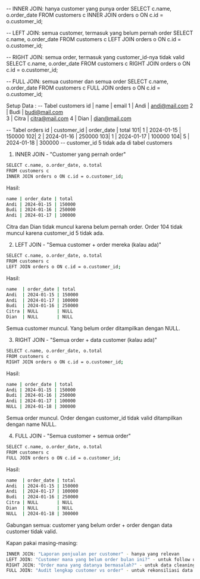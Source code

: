 -- INNER JOIN: hanya customer yang punya order
SELECT c.name, o.order_date
FROM customers c INNER JOIN orders o ON c.id = o.customer_id;

-- LEFT JOIN: semua customer, termasuk yang belum pernah order
SELECT c.name, o.order_date
FROM customers c LEFT JOIN orders o ON c.id = o.customer_id;

-- RIGHT JOIN: semua order, termasuk yang customer_id-nya tidak valid
SELECT c.name, o.order_date
FROM customers c RIGHT JOIN orders o ON c.id = o.customer_id;

-- FULL JOIN: semua customer dan semua order
SELECT c.name, o.order_date
FROM customers c FULL JOIN orders o ON c.id = o.customer_id;

Setup Data :
-- Tabel customers
id | name | email
1 | Andi | andi@mail.com
2 | Budi | budi@mail.com  
3 | Citra | citra@mail.com
4 | Dian | dian@mail.com

-- Tabel orders
id | customer_id | order_date | total
101| 1 | 2024-01-15 | 150000
102| 2 | 2024-01-16 | 250000
103| 1 | 2024-01-17 | 100000
104| 5 | 2024-01-18 | 300000 -- customer_id 5 tidak ada di tabel customers

1. INNER JOIN - "Customer yang pernah order"

```bash
SELECT c.name, o.order_date, o.total
FROM customers c
INNER JOIN orders o ON c.id = o.customer_id;
```

Hasil:

```bash
name | order_date | total
Andi | 2024-01-15 | 150000
Budi | 2024-01-16 | 250000
Andi | 2024-01-17 | 100000
```

Citra dan Dian tidak muncul karena belum pernah order. Order 104 tidak muncul karena customer_id 5 tidak ada.

2. LEFT JOIN - "Semua customer + order mereka (kalau ada)"

```bash
SELECT c.name, o.order_date, o.total
FROM customers c
LEFT JOIN orders o ON c.id = o.customer_id;
```

Hasil:

```bash
name  | order_date | total
Andi  | 2024-01-15 | 150000
Andi  | 2024-01-17 | 100000
Budi  | 2024-01-16 | 250000
Citra | NULL       | NULL
Dian  | NULL       | NULL
```

Semua customer muncul. Yang belum order ditampilkan dengan NULL.

3. RIGHT JOIN - "Semua order + data customer (kalau ada)"

```bash
SELECT c.name, o.order_date, o.total
FROM customers c
RIGHT JOIN orders o ON c.id = o.customer_id;
```

Hasil:

```bash
name | order_date | total
Andi | 2024-01-15 | 150000
Budi | 2024-01-16 | 250000
Andi | 2024-01-17 | 100000
NULL | 2024-01-18 | 300000
```

Semua order muncul. Order dengan customer_id tidak valid ditampilkan dengan name NULL.

4. FULL JOIN - "Semua customer + semua order"

```bash
SELECT c.name, o.order_date, o.total
FROM customers c
FULL JOIN orders o ON c.id = o.customer_id;
```

Hasil:

```bash
name  | order_date | total
Andi  | 2024-01-15 | 150000
Andi  | 2024-01-17 | 100000
Budi  | 2024-01-16 | 250000
Citra | NULL       | NULL
Dian  | NULL       | NULL
NULL  | 2024-01-18 | 300000
```

Gabungan semua: customer yang belum order + order dengan data customer tidak valid.

Kapan pakai masing-masing:

```bash
INNER JOIN: "Laporan penjualan per customer" - hanya yang relevan
LEFT JOIN: "Customer mana yang belum order bulan ini?" - untuk follow up marketing
RIGHT JOIN: "Order mana yang datanya bermasalah?" - untuk data cleaning
FULL JOIN: "Audit lengkap customer vs order" - untuk rekonsiliasi data
```
